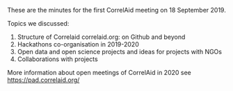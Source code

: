 These are the minutes for the first CorrelAid meeting on 18 September 2019.

Topics we discussed:
1. Structure of Correlaid correlaid.org: on Github and beyond
2. Hackathons co-organisation in 2019-2020
3. Open data and open science projects and ideas for projects with NGOs
4. Collaborations with projects 

More information about open meetings of CorrelAid in 2020 see https://pad.correlaid.org/
